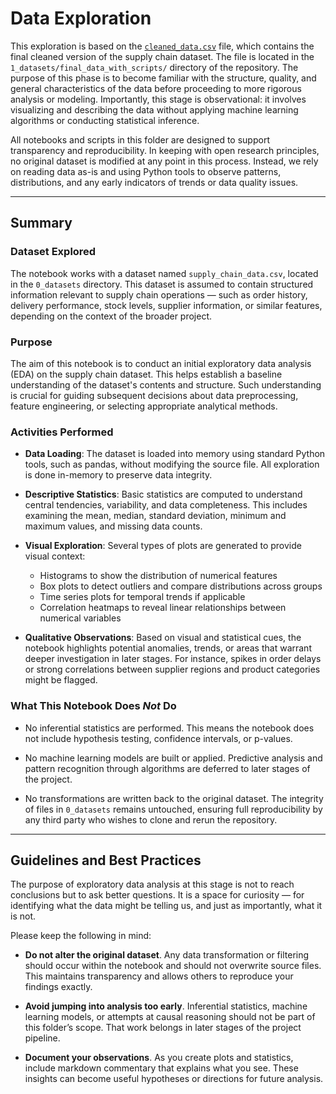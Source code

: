 # Data Exploration

This exploration is based on the
[`cleaned_data.csv`](../1_datasets/final_data_with_scripts/cleaned_data.csv)
file, which contains the final cleaned version of the supply chain dataset. The
file is located in the `1_datasets/final_data_with_scripts/` directory of the
repository. The purpose of this phase is to become familiar with the structure,
quality, and general characteristics of the data before proceeding to more
rigorous analysis or modeling. Importantly, this stage is observational: it
involves visualizing and describing the data without applying machine learning
algorithms or conducting statistical inference.

All notebooks and scripts in this folder are designed to support transparency
and reproducibility. In keeping with open research principles, no original
dataset is modified at any point in this process. Instead, we rely on reading
data as-is and using Python tools to observe patterns, distributions, and any
early indicators of trends or data quality issues.

---

## Summary

### Dataset Explored

The notebook works with a dataset named `supply_chain_data.csv`, located in the
`0_datasets` directory. This dataset is assumed to contain structured
information relevant to supply chain operations — such as order history,
delivery performance, stock levels, supplier information, or similar features,
depending on the context of the broader project.

### Purpose

The aim of this notebook is to conduct an initial exploratory data analysis
(EDA) on the supply chain dataset. This helps establish a baseline understanding
of the dataset's contents and structure. Such understanding is crucial for
guiding subsequent decisions about data preprocessing, feature engineering, or
selecting appropriate analytical methods.

### Activities Performed

- **Data Loading**: The dataset is loaded into memory using standard Python
  tools, such as pandas, without modifying the source file. All exploration is
  done in-memory to preserve data integrity.

- **Descriptive Statistics**: Basic statistics are computed to understand
  central tendencies, variability, and data completeness. This includes
  examining the mean, median, standard deviation, minimum and maximum values,
  and missing data counts.

- **Visual Exploration**: Several types of plots are generated to provide visual
  context:

  - Histograms to show the distribution of numerical features
  - Box plots to detect outliers and compare distributions across groups
  - Time series plots for temporal trends if applicable
  - Correlation heatmaps to reveal linear relationships between numerical
    variables

- **Qualitative Observations**: Based on visual and statistical cues, the
  notebook highlights potential anomalies, trends, or areas that warrant deeper
  investigation in later stages. For instance, spikes in order delays or strong
  correlations between supplier regions and product categories might be flagged.

### What This Notebook Does *Not* Do

- No inferential statistics are performed. This means the notebook does not
  include hypothesis testing, confidence intervals, or p-values.

- No machine learning models are built or applied. Predictive analysis and
  pattern recognition through algorithms are deferred to later stages of the
  project.

- No transformations are written back to the original dataset. The integrity of
  files in `0_datasets` remains untouched, ensuring full reproducibility by any
  third party who wishes to clone and rerun the repository.

---

## Guidelines and Best Practices

The purpose of exploratory data analysis at this stage is not to reach
conclusions but to ask better questions. It is a space for curiosity — for
identifying what the data might be telling us, and just as importantly, what it
is not.

Please keep the following in mind:

- **Do not alter the original dataset**. Any data transformation or filtering
  should occur within the notebook and should not overwrite source files. This
  maintains transparency and allows others to reproduce your findings exactly.

- **Avoid jumping into analysis too early**. Inferential statistics, machine
  learning models, or attempts at causal reasoning should not be part of this
  folder’s scope. That work belongs in later stages of the project pipeline.

- **Document your observations**. As you create plots and statistics, include
  markdown commentary that explains what you see. These insights can become
  useful hypotheses or directions for future analysis.

